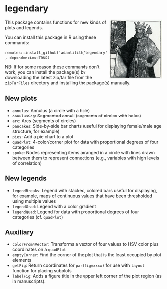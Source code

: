 # legendary
<img align="right" src="arthur_byPyle1903.jpg" height="190"/>
This package contains functions for new kinds of plots and legends.

You can install this package in R using these commands:

`remotes::install_github('adamlilith/legendary', dependencies=TRUE)`  

NB: If for some reason these commands don't work, you can install the package(s) by downloading the latest zip/tar file from the `zipTarFiles` directory and installing the package(s) manually.

## New plots ##
* `annulus`: Annulus (a circle with a hole)
* `annulusSeg`: Segmented annuli (segments of circles with holes)
* `arc`: Arcs (segments of circles)
* `pancakes`: Side-by-side bar charts (useful for displaying female/male age structure, for example)
* `pies`: Add a pie chart to a plot
* `quadPlot`: 4-color/corner plot for data with proportional degrees of four categories
* `spoke`: Nodes representing items arranged in a circle with lines drawn between them to represent connections (e.g., variables with high levels of correlation)

## New legends ##
* `legendBreaks`: Legend with stacked, colored bars useful for displaying, for example, maps of continuous values that have been thresholded using multiple values
* `legendGrad`: Legend with a color gradient
* `legendQuad`: Legend for data with proportional degrees of four categories (cf. `quadPlot`)

## Auxiliary ###
* `colorFrom4Vector`: Transforms a vector of four values to HSV color plus coordinates on a `quadPlot`
* `emptyCorner`: Find the corner of the plot that is the least occupied by plot elements
* `getFig`: Return coordinates for `par(fig=xxxx)` for use with `layout` function for placing subplots
* `labelFig`: Adds a figure title in the upper left corner of the plot region (as in manuscripts).
